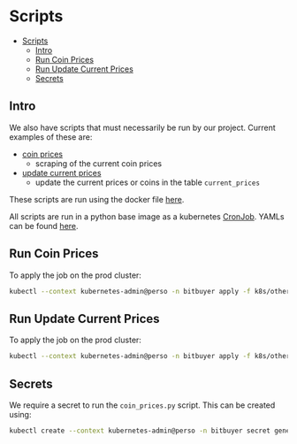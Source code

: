 # Scripts

- [Scripts](#scripts)
  - [Intro](#intro)
  - [Run Coin Prices](#run-coin-prices)
  - [Run Update Current Prices](#run-update-current-prices)
  - [Secrets](#secrets)

## Intro

We also have scripts that must necessarily be run by our project.  Current examples of these are:

- [coin prices](../scripts/coin_prices.py)
  - scraping of the current coin prices
- [update current prices](../scripts/update_current_prices.py)
  - update the current prices or coins in the table `current_prices`

These scripts are run using the docker file [here](../docker/Dockerfile-scripts).

All scripts are run in a python base image as a kubernetes [CronJob](https://kubernetes.io/docs/concepts/workloads/controllers/cron-jobs/).  YAMLs can be found [here](../k8s/other/cronjobs/coin_prices.yml).

## Run Coin Prices

To apply the job on the prod cluster:

```bash
kubectl --context kubernetes-admin@perso -n bitbuyer apply -f k8s/other/cronjobs/coin_prices.yml
```

## Run Update Current Prices

To apply the job on the prod cluster:

```bash
kubectl --context kubernetes-admin@perso -n bitbuyer apply -f k8s/other/cronjobs/update_current_prices.yml
```

## Secrets

We require a secret to run the `coin_prices.py` script.  This can be created using:

```bash
kubectl create --context kubernetes-admin@perso -n bitbuyer secret generic coin-api-key --from-literal=COIN_API_KEY=???
```
